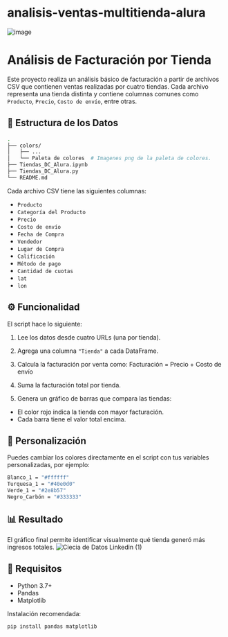 # analisis-ventas-multitienda-alura
![image](https://github.com/user-attachments/assets/a8b53e77-ab35-4ace-8ad3-6507808e77ee)


# Análisis de Facturación por Tienda

Este proyecto realiza un análisis básico de facturación a partir de archivos CSV que contienen ventas realizadas por cuatro tiendas. Cada archivo representa una tienda distinta y contiene columnas comunes como `Producto`, `Precio`, `Costo de envío`, entre otras.

## 📁 Estructura de los Datos
```bash
.
├── colors/
│   ├── ...
│   └── Paleta de colores  # Imagenes png de la paleta de colores.
├── Tiendas_DC_Alura.ipynb
├── Tiendas_DC_Alura.py
└── README.md
```

Cada archivo CSV tiene las siguientes columnas:

- `Producto`
- `Categoría del Producto`
- `Precio`
- `Costo de envío`
- `Fecha de Compra`
- `Vendedor`
- `Lugar de Compra`
- `Calificación`
- `Método de pago`
- `Cantidad de cuotas`
- `lat`
- `lon`

## ⚙️ Funcionalidad

El script hace lo siguiente:

1. Lee los datos desde cuatro URLs (una por tienda).
2. Agrega una columna `"Tienda"` a cada DataFrame.
3. Calcula la facturación por venta como:
Facturación = Precio + Costo de envío

4. Suma la facturación total por tienda.
5. Genera un gráfico de barras que compara las tiendas:
- El color rojo indica la tienda con mayor facturación.
- Cada barra tiene el valor total encima.
## 🎨 Personalización
Puedes cambiar los colores directamente en el script con tus variables personalizadas, por ejemplo:
```bash
Blanco_1 = "#ffffff"
Turquesa_1 = "#40e0d0"
Verde_1 = "#2e8b57"
Negro_Carbón = "#333333"
```
## 📊 Resultado

El gráfico final permite identificar visualmente qué tienda generó más ingresos totales.
![Ciecia de Datos Linkedin (1)](https://github.com/user-attachments/assets/4b16ec10-f032-41b4-b61e-de7d691d9496)


## 🧪 Requisitos

- Python 3.7+
- Pandas
- Matplotlib

Instalación recomendada:
```bash
pip install pandas matplotlib
```
